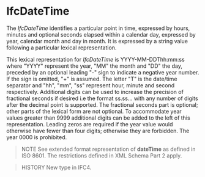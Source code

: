 # IfcDateTime

The _IfcDateTime_ identifies a particular point in time, expressed by hours, minutes and optional seconds elapsed within a calendar day, expressed by year, calendar month and day in month. It is expressed by a string value following a particular lexical representation.
<!-- end of short definition -->


This lexical representation for _IfcDateTime_ is YYYY-MM-DDThh:mm:ss where "YYYY" represent the year, "MM" the month and "DD" the day, preceded by an optional leading "-" sign to indicate a negative year number. If the sign is omitted, "+" is assumed. The letter "T" is the date/time separator and "hh", "mm", "ss" represent hour, minute and second respectively. Additional digits can be used to increase the precision of fractional seconds if desired i.e the format ss.ss... with any number of digits after the decimal point is supported. The fractional seconds part is optional; other parts of the lexical form are not optional. To accommodate year values greater than 9999 additional digits can be added to the left of this representation. Leading zeros are required if the year value would otherwise have fewer than four digits; otherwise they are forbidden. The year 0000 is prohibited.

> NOTE See extended format representation of **dateTime** as defined in ISO 8601. The restrictions defined in XML Schema Part 2 apply.

> HISTORY New type in IFC4.
